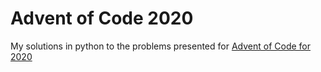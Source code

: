 # Advent of Code 2020

My solutions in python to the problems presented for 
[Advent of Code for 2020](https://adventofcode.com/2020)
